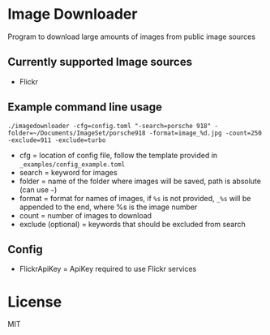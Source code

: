 # Image Downloader

Program to download large amounts of images from public image sources

## Currently supported Image sources

- Flickr

## Example command line usage

`./imagedownloader -cfg=config.toml "-search=porsche 918" -folder=~/Documents/ImageSet/porsche918 -format=image_%d.jpg -count=250 -exclude=911 -exclude=turbo`

- cfg = location of config file, follow the template provided in `_examples/config_example.toml`
- search = keyword for images
- folder = name of the folder where images will be saved, path is absolute (can use `~`)
- format = format for names of images, if `%s` is not provided, `_%s` will be appended to the end, where %s is the image number
- count = number of images to download
- exclude (optional) = keywords that should be excluded from search

## Config
- FlickrApiKey = ApiKey required to use Flickr services

# License

MIT
